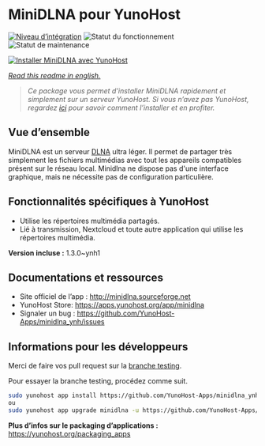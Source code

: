 <!--
N.B.: This README was automatically generated by https://github.com/YunoHost/apps/tree/master/tools/README-generator
It shall NOT be edited by hand.
-->

# MiniDLNA pour YunoHost

[![Niveau d’intégration](https://dash.yunohost.org/integration/minidlna.svg)](https://dash.yunohost.org/appci/app/minidlna) ![Statut du fonctionnement](https://ci-apps.yunohost.org/ci/badges/minidlna.status.svg) ![Statut de maintenance](https://ci-apps.yunohost.org/ci/badges/minidlna.maintain.svg)

[![Installer MiniDLNA avec YunoHost](https://install-app.yunohost.org/install-with-yunohost.svg)](https://install-app.yunohost.org/?app=minidlna)

*[Read this readme in english.](./README.md)*

> *Ce package vous permet d’installer MiniDLNA rapidement et simplement sur un serveur YunoHost.
Si vous n’avez pas YunoHost, regardez [ici](https://yunohost.org/#/install) pour savoir comment l’installer et en profiter.*

## Vue d’ensemble

MiniDLNA est un serveur [DLNA](https://fr.wikipedia.org/wiki/Digital_Living_Network_Alliance) ultra léger.
Il permet de partager très simplement les fichiers multimédias avec tout les appareils compatibles présent sur le réseau local.
Minidlna ne dispose pas d'une interface graphique, mais ne nécessite pas de configuration particulière.

## Fonctionnalités spécifiques à YunoHost

* Utilise les répertoires multimédia partagés.
* Lié à transmission, Nextcloud et toute autre application qui utilise les répertoires multimédia.


**Version incluse :** 1.3.0~ynh1
## Documentations et ressources

* Site officiel de l’app : <http://minidlna.sourceforge.net>
* YunoHost Store: <https://apps.yunohost.org/app/minidlna>
* Signaler un bug : <https://github.com/YunoHost-Apps/minidlna_ynh/issues>

## Informations pour les développeurs

Merci de faire vos pull request sur la [branche testing](https://github.com/YunoHost-Apps/minidlna_ynh/tree/testing).

Pour essayer la branche testing, procédez comme suit.

``` bash
sudo yunohost app install https://github.com/YunoHost-Apps/minidlna_ynh/tree/testing --debug
ou
sudo yunohost app upgrade minidlna -u https://github.com/YunoHost-Apps/minidlna_ynh/tree/testing --debug
```

**Plus d’infos sur le packaging d’applications :** <https://yunohost.org/packaging_apps>